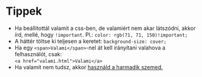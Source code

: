 # Tippek

- Ha beállítottál valamit a css-ben, de valamiért nem akar látszódni, akkor írd, mellé, hogy ``!important``. Pl.: ``color: rgb(71, 71, 150)!important;``
- A háttér töltse ki teljesen a keretet: ``background-size: cover;``
- Ha egy ``<span>Valami</span>``-nel át kell irányítani valahova a felhasználót, csak:  
 ``<a href="valami.html">Valami</a>``
 - Ha valamit nem tudsz, akkor [használd a harmadik szemed.](https://chat.openai.com/)

